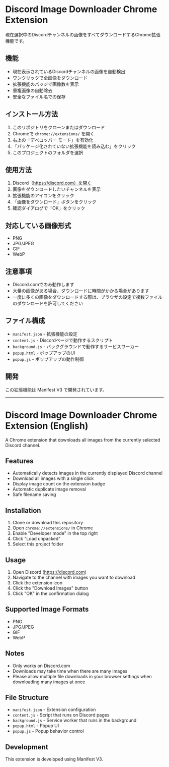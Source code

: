 # Discord Image Downloader Chrome Extension

現在選択中のDiscordチャンネルの画像をすべてダウンロードするChrome拡張機能です。

## 機能

- 現在表示されているDiscordチャンネルの画像を自動検出
- ワンクリックで全画像をダウンロード
- 拡張機能のバッジで画像数を表示
- 重複画像の自動除去
- 安全なファイル名での保存

## インストール方法

1. このリポジトリをクローンまたはダウンロード
2. Chromeで `chrome://extensions/` を開く
3. 右上の「デベロッパー モード」を有効化
4. 「パッケージ化されていない拡張機能を読み込む」をクリック
5. このプロジェクトのフォルダを選択

## 使用方法

1. Discord（https://discord.com）を開く
2. 画像をダウンロードしたいチャンネルを表示
3. 拡張機能のアイコンをクリック
4. 「画像をダウンロード」ボタンをクリック
5. 確認ダイアログで「OK」をクリック

## 対応している画像形式

- PNG
- JPG/JPEG
- GIF
- WebP

## 注意事項

- Discord.comでのみ動作します
- 大量の画像がある場合、ダウンロードに時間がかかる場合があります
- 一度に多くの画像をダウンロードする際は、ブラウザの設定で複数ファイルのダウンロードを許可してください

## ファイル構成

- `manifest.json` - 拡張機能の設定
- `content.js` - Discordページで動作するスクリプト
- `background.js` - バックグラウンドで動作するサービスワーカー
- `popup.html` - ポップアップのUI
- `popup.js` - ポップアップの動作制御

## 開発

この拡張機能は Manifest V3 で開発されています。

---

# Discord Image Downloader Chrome Extension (English)

A Chrome extension that downloads all images from the currently selected Discord channel.

## Features

- Automatically detects images in the currently displayed Discord channel
- Download all images with a single click
- Display image count on the extension badge
- Automatic duplicate image removal
- Safe filename saving

## Installation

1. Clone or download this repository
2. Open `chrome://extensions/` in Chrome
3. Enable "Developer mode" in the top right
4. Click "Load unpacked"
5. Select this project folder

## Usage

1. Open Discord (https://discord.com)
2. Navigate to the channel with images you want to download
3. Click the extension icon
4. Click the "Download Images" button
5. Click "OK" in the confirmation dialog

## Supported Image Formats

- PNG
- JPG/JPEG
- GIF
- WebP

## Notes

- Only works on Discord.com
- Downloads may take time when there are many images
- Please allow multiple file downloads in your browser settings when downloading many images at once

## File Structure

- `manifest.json` - Extension configuration
- `content.js` - Script that runs on Discord pages
- `background.js` - Service worker that runs in the background
- `popup.html` - Popup UI
- `popup.js` - Popup behavior control

## Development

This extension is developed using Manifest V3.